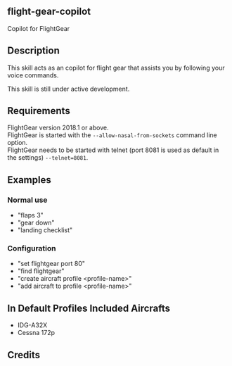 ## flight-gear-copilot
Copilot for FlightGear

## Description 
This skill acts as an copilot for flight gear that assists you by following your voice commands.

This skill is still under active development.  

## Requirements
FlightGear version 2018.1 or above.  
FlightGear is started with the `--allow-nasal-from-sockets` command line option.  
FlightGear needs to be started with telnet (port 8081 is used as default in the settings) `--telnet=8081`.

## Examples
### Normal use
* "flaps 3"
* "gear down"
* "landing checklist"
### Configuration
* "set flightgear port 80"
* "find flightgear"
* "create aircraft profile &lt;profile-name&gt;"
* "add aircraft to profile &lt;profile-name&gt;"

## In Default Profiles Included Aircrafts
* IDG-A32X
* Cessna 172p

## Credits 
